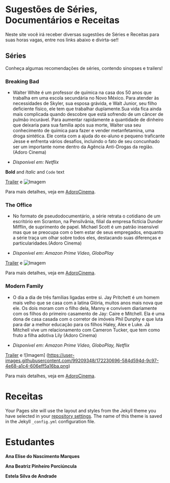 # Sugestões de Séries, Documentários e Receitas

Neste site você irá receber diversas sugestões de Séries e Receitas para suas horas vagas, entre nos links abaixo e divirta-se!!

## Séries

Conheça algumas recomendações de séries, contendo sinopses e trailers!

### Breaking Bad

-  Walter White é um professor de química
    na casa dos 50 anos que trabalha em uma escola secundária
    no Novo México. Para atender às necessidades de Skyler, sua esposa grávida, e Walt Junior, seu filho deficiente físico, ele tem que
    trabalhar duplamente.Sua vida fica ainda mais complicada
    quando descobre que está sofrendo de um câncer de pulmão
    incurável. Para aumentar rapidamente a quantidade de
    dinheiro que deixaria para sua família após sua morte,
    Walter usa seu conhecimento de química para fazer e vender
     metanfetamina, uma droga sintética. Ele conta com a ajuda
      do ex-aluno e pequeno traficante Jesse e enfrenta vários
      desafios, incluindo o fato de seu concunhado ser um
      importante nome dentro da Agência Anti-Drogas da região. (Adoro Cinema)
      
- _Disponível em: Netflix_



**Bold** and _Italic_ and `Code` text

[Trailer](https://youtu.be/Pev38s3xPgM"target="_blank) e ![Imagem](https://user-images.githubusercontent.com/99209348/172228900-b3fa87cf-dc0a-4589-8e64-2524c27341af.png)


Para mais detalhes, veja em [AdoroCinema](https://www.adorocinema.com/series/serie-3517/).

### The Office

-  No formato de pseudodocumentário, a série retrata o cotidiano
      de um escritório em Scranton, na Pensilvânia,
      filial da empresa fictícia
      Dunder Mifflin, de suprimento de papel. Michael Scott
      é um patrão insensível mas que se preocupa com o bem
      estar de seus empregados, enquanto a série traça um
      olhar sobre todos eles, destacando suas diferenças e particularidades.(Adoro Cinema)
     
   
      
- _Disponível em: Amazon Prime Video, GloboPlay_

[Trailer](https://youtu.be/OXcCS6b8NuA) e ![Imagem](https://user-images.githubusercontent.com/99209348/172229888-c6db73d5-26f3-4a3c-a11a-f0271d4753c3.png)



Para mais detalhes, veja em [AdoroCinema](https://www.adorocinema.com/series/serie-199/).


### Modern Family

- O dia a dia de três famílias ligadas entre si. Jay Pritchett
    é um homem mais velho que se casa com a latina Glória,
    muitos anos mais nova que ele. Os dois moram com o filho dela, Manny
    e convivem diariamente com os filhos do primeiro casamento de Jay:
    Caire e Mitchell. Ela é uma dona de casa casada com o
    corretor de imóveis Phil Dunphy e que luta para dar a
    melhor educação para os filhos Haley, Alex e Luke.
    Já Mitchell vive um relacionamento com Cameron Tucker,
    que tem como fruto a filha adotiva Lily (Adoro Cinema)
   
      
- _Disponível em: Amazon Prime Video, GloboPlay, Netflix_

[Trailer](https://youtu.be/aogZUDx51vQ) e ![Imagem]  (https://user-images.githubusercontent.com/99209348/172230696-584d594d-9c97-4e68-a1c4-606eff5a16ba.png)


Para mais detalhes, veja em [AdoroCinema](https://www.adorocinema.com/series/serie-6085/).


# Receitas

Your Pages site will use the layout and styles from the Jekyll theme you have selected in your [repository settings](https://github.com/AnaEliseM/ProjetoFinal/settings/pages). The name of this theme is saved in the Jekyll `_config.yml` configuration file.

# Estudantes
**Ana Elise do Nascimento Marques**

**Ana Beatriz Pinheiro Porciúncula**

**Estela Silva de Andrade**

